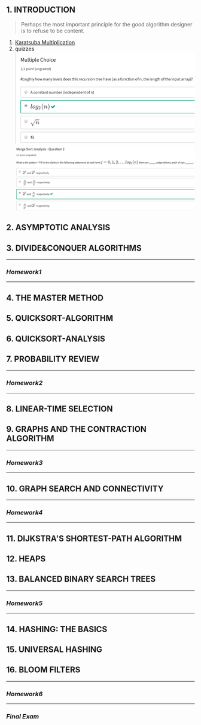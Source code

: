 ## 1. INTRODUCTION
>Perhaps the most important principle for the good algorithm designer is to refuse to be content.
1. [Karatsuba Multiplication](https://zh.wikipedia.org/wiki/Karatsuba%E7%AE%97%E6%B3%95)
2. quizzes
    ![1.1](./1_introduction/quizzes/1.1.png)
    ![1.2](./1_introduction/quizzes/1.2.png)
## 2. ASYMPTOTIC ANALYSIS
## 3. DIVIDE&CONQUER ALGORITHMS

* * *
### *Homework1*

* * *
## 4. THE MASTER METHOD
## 5. QUICKSORT-ALGORITHM
## 6. QUICKSORT-ANALYSIS
## 7. PROBABILITY REVIEW

* * *
### *Homework2*

* * *

## 8. LINEAR-TIME SELECTION
## 9. GRAPHS AND THE CONTRACTION ALGORITHM

* * *
### *Homework3*

* * *

## 10. GRAPH SEARCH AND CONNECTIVITY

* * *
### *Homework4*

* * *

## 11. DIJKSTRA'S SHORTEST-PATH ALGORITHM
## 12. HEAPS
## 13. BALANCED BINARY SEARCH TREES

* * *
### *Homework5*

* * *

## 14. HASHING: THE BASICS
## 15. UNIVERSAL HASHING
## 16. BLOOM FILTERS

* * *
### *Homework6*

* * *

### *Final Exam*